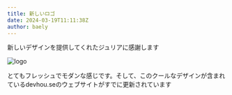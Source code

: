 ```yaml
---
title: 新しいロゴ
date: 2024-03-19T11:11:38Z
author: baely
---
```

新しいデザインを提供してくれたジュリアに感謝します

![logo](https://github.com/devhou-se/www-jp/assets/5674656/901318e0-2442-4b32-8387-2d6b2261aa8d)
 
とてもフレッシュでモダンな感じです。そして、このクールなデザインが含まれているdevhou.seのウェブサイトがすでに更新されています